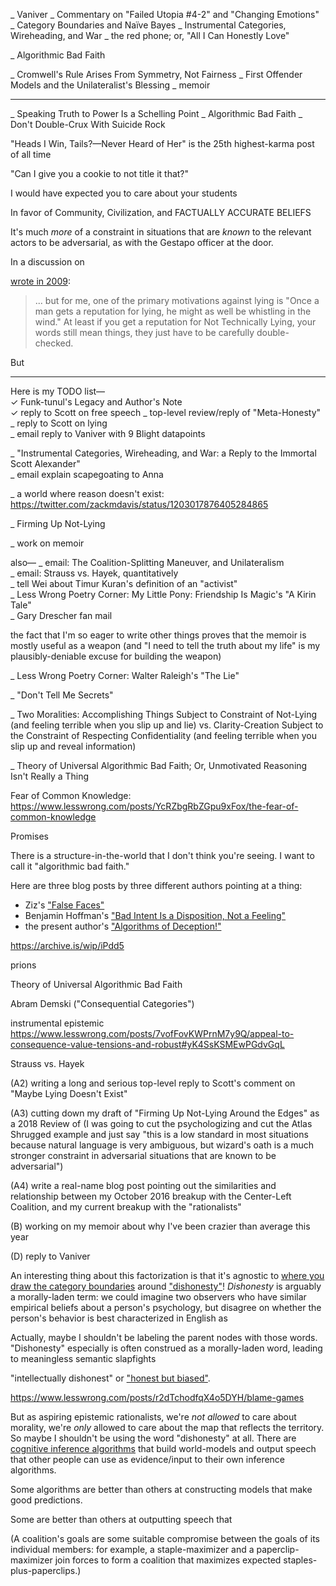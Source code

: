 _ Vaniver
_ Commentary on "Failed Utopia #4-2" and "Changing Emotions"
_ Category Boundaries and Naïve Bayes
_ Instrumental Categories, Wireheading, and War
_ the red phone; or, "All I Can Honestly Love"

_ Algorithmic Bad Faith


_ Cromwell's Rule Arises From Symmetry, Not Fairness
_ First Offender Models and the Unilateralist's Blessing
_ memoir


---------

_ Speaking Truth to Power Is a Schelling Point
_ Algorithmic Bad Faith
_ Don't Double-Crux With Suicide Rock



"Heads I Win, Tails?—Never Heard of Her" is the 25th highest-karma post of all time

"Can I give you a cookie to not title it that?"

I would have expected you to care about your students



In favor of Community, Civilization, and FACTUALLY ACCURATE BELIEFS

It's much _more_ of a constraint in situations that are _known_ to the relevant actors to be adversarial, as with the Gestapo officer at the door.

In a discussion on 


 [wrote in 2009](https://www.lesswrong.com/posts/PrXR66hQcaJXsgWsa/not-technically-lying#BYkpXbQF5DjxN9ZsX): 

> ... but for me, one of the primary motivations against lying is "Once a man gets a reputation for lying, he might as well be whistling in the wind." At least if you get a reputation for Not Technically Lying, your words still mean things, they just have to be carefully double-checked.

But 


------------

Here is my TODO list—  
✓ Funk-tunul's Legacy and Author's Note  
✓ reply to Scott on free speech
_ top-level review/reply of "Meta-Honesty"
_ reply to Scott on lying  
_ email reply to Vaniver with 9 Blight datapoints  

_ "Instrumental Categories, Wireheading, and War: a Reply to the Immortal Scott Alexander"  
_ email explain scapegoating to Anna

_ a world where reason doesn't exist: https://twitter.com/zackmdavis/status/1203017876405284865

_ Firming Up Not-Lying

_ work on memoir  

also—
_ email: The Coalition-Splitting Maneuver, and Unilateralism  
_ email: Strauss vs. Hayek, quantitatively  
_ tell Wei about Timur Kuran's definition of an "activist"  
_ Less Wrong Poetry Corner: My Little Pony: Friendship Is Magic's "A Kirin Tale"  
_ Gary Drescher fan mail  

the fact that I'm so eager to write other things proves that the memoir is mostly useful as a weapon (and "I need to tell the truth about my life" is my plausibly-deniable excuse for building the weapon)

_ Less Wrong Poetry Corner: Walter Raleigh's "The Lie" 

_ "Don't Tell Me Secrets"  

_ Two Moralities: Accomplishing Things Subject to Constraint of Not-Lying (and feeling terrible when you slip up and lie) vs. Clarity-Creation Subject to the Constraint of Respecting Confidentiality (and feeling terrible when you slip up and reveal information)


_ Theory of Universal Algorithmic Bad Faith; Or, Unmotivated Reasoning Isn't Really a Thing




Fear of Common Knowledge: https://www.lesswrong.com/posts/YcRZbgRbZGpu9xFox/the-fear-of-common-knowledge

Promises 

There is a structure-in-the-world that I don't think you're seeing. I want to call it "algorithmic bad faith."


Here are three blog posts by three different authors pointing at a thing:

 * Ziz's ["False Faces"](https://sinceriously.fyi/false-faces/)
 * Benjamin Hoffman's ["Bad Intent Is a Disposition, Not a Feeling"](http://benjaminrosshoffman.com/bad-faith-behavior-not-feeling/)
 * the present author's ["Algorithms of Deception!"](https://www.lesswrong.com/posts/fmA2GJwZzYtkrAKYJ/algorithms-of-deception)



https://archive.is/wip/iPdd5

prions

Theory of Universal Algorithmic Bad Faith



Abram Demski ("Consequential Categories")

instrumental epistemic https://www.lesswrong.com/posts/7vofFovKWPrnM7y9Q/appeal-to-consequence-value-tensions-and-robust#yK4SsKSMEwPGdvGqL

Strauss vs. Hayek

(A2) writing a long and serious top-level reply to Scott's comment on "Maybe Lying Doesn't Exist"

(A3) cutting down my draft of "Firming Up Not-Lying Around the Edges" as a 2018 Review of  (I was going to cut the psychologizing and cut the Atlas Shrugged example and just say "this is a low standard in most situations because natural language is very ambiguous, but wizard's oath is a much stronger constraint in adversarial situations that are known to be adversarial")

(A4) write a real-name blog post pointing out the similarities and relationship between my October 2016 breakup with the Center-Left Coalition, and my current breakup with the "rationalists"

(B) working on my memoir about why I've been crazier than average this year

(D) reply to Vaniver

An interesting thing about this factorization is that it's agnostic to [where you draw the category boundaries](https://www.lesswrong.com/posts/esRZaPXSHgWzyB2NL/where-to-draw-the-boundaries) around ["dishonesty"](https://www.lesswrong.com/posts/bSmgPNS6MTJsunTzS/maybe-lying-doesn-t-exist)! _Dishonesty_ is arguably a morally-laden term: we could imagine two observers who have similar empirical beliefs about a person's psychology, but disagree on whether the person's behavior is best characterized in English as


Actually, maybe I shouldn't be labeling the parent nodes with those words. "Dishonesty" especially is often construed as a morally-laden word, leading to meaningless semantic slapfights 

 "intellectually dishonest" or ["honest but biased"](https://slatestarcodex.com/2019/07/16/against-lie-inflation/).

https://www.lesswrong.com/posts/r2dTchodfqX4o5DYH/blame-games

But as aspiring epistemic rationalists, we're _not allowed_ to care about morality, we're _only_ allowed to care about the map that reflects the territory. So maybe I shouldn't be using the word "dishonesty" at all. There are [cognitive inference algorithms](https://www.lesswrong.com/posts/HcCpvYLoSFP4iAqSz/rationality-appreciating-cognitive-algorithms) that build world-models and output speech that other people can use as evidence/input to their own inference algorithms.

Some algorithms are better than others at constructing models that make good predictions.

Some are better than others at outputting speech that 

(A coalition's goals are some suitable compromise between the goals of its individual members: for example, a staple-maximizer and a paperclip-maximizer join forces to form a coalition that maximizes expected staples-plus-paperclips.)